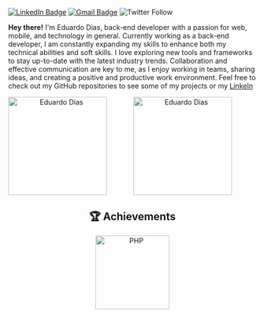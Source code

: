 [![LinkedIn Badge](https://img.shields.io/badge/-Eduardo%20Dias%20-blue?style=flat&logo=Linkedin&logoColor=white&link=https://www.linkedin.com/in/eduardo-rodrigues-dev)](https://www.linkedin.com/in/eduardo-rodrigues-dev)
[![Gmail Badge](https://img.shields.io/badge/-eduardodias.dev@gmail.com-c14438?style=flat&logo=Gmail&logoColor=white&link=mailto:eduardodias.dev@gmail.com)](mailto:eduardodias.dev@gmail.com)
![Twitter Follow](https://img.shields.io/twitter/follow/edudiasdev?label=Follow&style=social)

<p><b>Hey there!</b> I'm Eduardo Dias, back-end developer with a passion for web, mobile, and technology in general. Currently working as a back-end developer, I am constantly expanding my skills to enhance both my technical abilities and soft skills. I love exploring new tools and frameworks to stay up-to-date with the latest industry trends. Collaboration and effective communication are key to me, as I enjoy working in teams, sharing ideas, and creating a positive and productive work environment. Feel free to check out my GitHub repositories to see some of my projects or my <a target="_blank" href="https://www.linkedin.com/in/edias-developer">LinkeIn</a></p>

<div align="center">
  <a href="https://github.com/edurodriguesdias">
  <img title="Eduardo Dias" height="200px" align="left" src="https://github-readme-stats.vercel.app/api?username=edurodriguesdias&show_icons=true&theme=vision-friendly-dark&include_all_commits=true&count_private=true" />
  <img title="Eduardo Dias" height="200px" align="center" src="https://github-readme-stats.vercel.app/api/top-langs/?username=edurodriguesdias&layout=compact&langs_count=16&theme=vision-friendly-dark"/>
  </a>

  <h2>🏆 Achievements</h2>
  <div style="display: inline-flex; align:'center'">
      <img align="center" title="PHP" alt="PHP" height="150" width="150" src="https://images.credly.com/size/680x680/images/00634f82-b07f-4bbd-a6bb-53de397fc3a6/image.png">
  </div>
</div>
